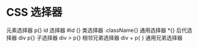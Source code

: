 # CSS 选择器

元素选择器 p{}
id 选择器 #id {}
类选择器 .className{}
通用选择器 *{}
后代选择器 div p{}
子选择器 div > p{}
相邻兄弟选择器 div + p{ }
通用兄弟选择器 